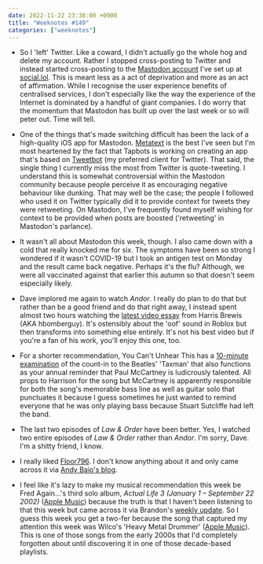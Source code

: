 ```yaml
---
date: 2022-11-22 23:38:00 +0900
title: "Weeknotes #149"
categories: ["weeknotes"]
---
```


- So I 'left' Twitter. Like a coward, I didn't actually go the whole hog and delete my account. Rather I stopped cross-posting to Twitter and instead started cross-posting to the [Mastodon account](https://social.lol/@pyrmont) I've set up at [social.lol](https://social.lol). This is meant less as a act of deprivation and more as an act of affirmation. While I recognise the user experience benefits of centralised services, I don't especially like the way the experience of the Internet is dominated by a handful of giant companies. I do worry that the momentum that Mastodon has built up over the last week or so will peter out. Time will tell.

- One of the things that's made switching difficult has been the lack of a high-quality iOS app for Mastodon. [Metatext](https://metabolist.org/metatext) is the best I've seen but I'm most heartened by the fact that Tapbots is working on creating an app that's based on [Tweetbot](https://tapbots.social/@paul/109367481364668234) (my preferred client for Twitter). That said, the single thing I currently miss the most from Twitter is quote-tweeting. I understand this is somewhat controversial within the Mastodon community because people perceive it as encouraging negative behaviour like dunking. That may well be the case; the people I followed who used it on Twitter typically did it to provide context for tweets they were retweeting. On Mastodon, I've frequently found myself wishing for context to be provided when posts are boosted ('retweeting' in Mastodon's parlance).

- It wasn't all about Mastodon this week, though. I also came down with a cold that really knocked me for six. The symptoms have been so strong I wondered if it wasn't COVID-19 but I took an antigen test on Monday and the result came back negative. Perhaps it's the flu? Although, we were all vaccinated against that earlier this autumn so that doesn't seem especially likely.

- Dave implored me again to watch _Andor_. I really do plan to do that but rather than be a good friend and do that right away, I instead spent almost two hours watching the [latest video essay](https://youtu.be/0twDETh6QaI) from Harris Brewis (AKA hbomberguy). It's ostensibly about the 'oof' sound in Roblox but then transforms into something else entirely. It's not his best video but if you're a fan of his work, you'll enjoy this one, too.

- For a shorter recommendation, You Can't Unhear This has a [10-minute examination](https://youtu.be/QuNm58x9eMc) of the count-in to the Beatles' 'Taxman' that also functions as your annual reminder that Paul McCartney is ludicrously talented. All props to Harrison for the song but McCartney is apparently responsible for both the song's memorable bass line as well as guitar solo that punctuates it because I guess sometimes he just wanted to remind everyone that he was only playing bass because Stuart Sutcliffe had left the band.

- The last two episodes of _Law & Order_ have been better. Yes, I watched two entire episodes of _Law & Order_ rather than _Andor_. I'm sorry, Dave. I'm a shitty friend, I know.

- I really liked [Floor796](https://floor796.com/). I don't know anything about it and only came across it via [Andy Baio's blog](https://waxy.org/2022/11/floor796/).

- I feel like it's lazy to make my musical recommendation this week be Fred Again…'s third solo album, _Actual Life 3 (January 1 – September 22 2002)_ ([Apple Music](https://music.apple.com/us/album/actual-life-3-january-1-september-9-2022/1640463893)) because the truth is that I haven't been listening to that this week but came across it via Brandon's [weekly update](https://sangsara.net/2022/11/20/week-47-22/). So I guess this week you get a two-fer because the song that captured my attention this week was Wilco's 'Heavy Metal Drummer' ([Apple Music](https://music.apple.com/us/album/heavy-metal-drummer/912314323?i=912314333)). This is one of those songs from the early 2000s that I'd completely forgotten about until discovering it in one of those decade-based playlists.
